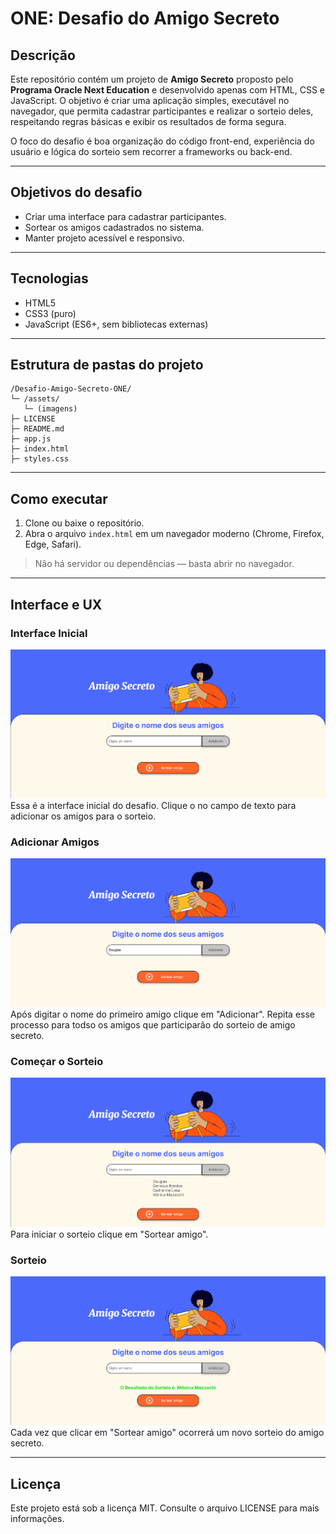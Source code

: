 # ONE: Desafio do Amigo Secreto

## Descrição

Este repositório contém um projeto de **Amigo Secreto** proposto pelo **Programa Oracle Next Education** e desenvolvido apenas com HTML, CSS e JavaScript. O objetivo é criar uma aplicação simples, executável no navegador, que permita cadastrar participantes e realizar o sorteio deles, respeitando regras básicas e exibir os resultados de forma segura.

O foco do desafio é boa organização do código front-end, experiência do usuário e lógica do sorteio sem recorrer a frameworks ou back-end.

---

## Objetivos do desafio

* Criar uma interface para cadastrar participantes.
* Sortear os amigos cadastrados no sistema.
* Manter projeto acessível e responsivo.

---

## Tecnologias

* HTML5
* CSS3 (puro)
* JavaScript (ES6+, sem bibliotecas externas)

---

## Estrutura de pastas do projeto

```
/Desafio-Amigo-Secreto-ONE/
└─ /assets/
   └─ (imagens)
├─ LICENSE
├─ README.md
├─ app.js
├─ index.html
├─ styles.css

```

---

## Como executar

1. Clone ou baixe o repositório.
2. Abra o arquivo `index.html` em um navegador moderno (Chrome, Firefox, Edge, Safari).

> Não há servidor ou dependências — basta abrir no navegador.

---

## Interface e UX
### Interface Inicial
![Interface do sistema](./assets/img-interface-inicial.png)
Essa é a interface inicial do desafio. Clique o no campo de texto para adicionar os amigos para o sorteio.

### Adicionar Amigos
![Img sobre adicionar amigos](./assets/img-adicionar-nomes.png)
Após digitar o nome do primeiro amigo clique em "Adicionar". Repita esse processo para todso os amigos que participarão do sorteio de amigo secreto.

### Começar o Sorteio
![Img pré-sorteio](./assets/img-antes-do-sorteio.png)
Para iniciar o sorteio clique em "Sortear amigo".

### Sorteio
![Img do sorteio](./assets/img-sorteio.png)
Cada vez que clicar em "Sortear amigo" ocorrerá um novo sorteio do amigo secreto.

---

## Licença
Este projeto está sob a licença MIT. Consulte o arquivo LICENSE para mais informações.
